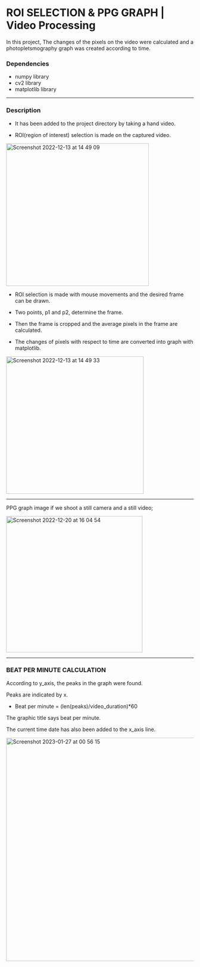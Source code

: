 # ROI SELECTION & PPG GRAPH | Video Processing 

In this project, The changes of the pixels on the video were calculated and a photopletsmography graph was created according to time.

### Dependencies

- numpy library
- cv2 library
- matplotlib library        


-----
### Description

- It has been added to the project directory by taking a hand video.

- ROI(region of interest) selection is made on the captured video.

<img width="383" alt="Screenshot 2022-12-13 at 14 49 09" src="https://user-images.githubusercontent.com/43909097/207322664-94be5352-0aa5-4b91-bcca-e6b12b65a39a.png">

- ROI selection is made with mouse movements and the desired frame can be drawn.

- Two points, p1 and p2, determine the frame.

- Then the frame is cropped and the average pixels in the frame are calculated.

- The changes of pixels with respect to time are converted into graph with matplotlib.

<img width="369" alt="Screenshot 2022-12-13 at 14 49 33" src="https://user-images.githubusercontent.com/43909097/207322722-f43ffbc3-9400-45f4-936d-5a6187c5be8f.png">

---
PPG graph image if we shoot a still camera and a still video;

<img width="366" alt="Screenshot 2022-12-20 at 16 04 54" src="https://user-images.githubusercontent.com/43909097/208686017-638ad4cf-3959-4ff4-a801-5b4966d44dce.png">

---
### BEAT PER MINUTE CALCULATION
According to y_axis, the peaks in the graph were found.

Peaks are indicated by x. 
- Beat per minute = (len(peaks)/video_duration)*60

The graphic title says beat per minute.

The current time date has also been added to the x_axis line.

<img width="600" alt="Screenshot 2023-01-27 at 00 56 15" src="https://user-images.githubusercontent.com/43909097/214969373-911117b7-c8c3-47f3-8401-a4bfaa23db49.png">

